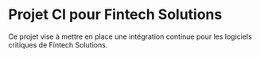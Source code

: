 # Projet CI pour Fintech Solutions

Ce projet vise à mettre en place une intégration continue pour les logiciels critiques de Fintech Solutions.
